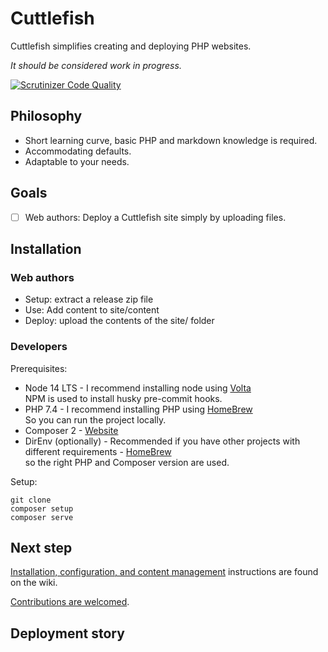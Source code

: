 # Cuttlefish
Cuttlefish simplifies creating and deploying PHP websites.

_It should be considered work in progress._

[![Scrutinizer Code Quality](https://scrutinizer-ci.com/g/svandragt/cuttlefish/badges/quality-score.png?b=master)](https://scrutinizer-ci.com/g/svandragt/cuttlefish/?branch=master)

## Philosophy

* Short learning curve, basic PHP and markdown knowledge is required.
* Accommodating defaults.
* Adaptable to your needs.

## Goals

- [ ] Web authors: Deploy a Cuttlefish site simply by uploading files.

## Installation

### Web authors

- Setup: extract a release zip file
- Use: Add content to site/content
- Deploy: upload the contents of the site/ folder

### Developers

Prerequisites:
- Node 14 LTS - I recommend installing node using [Volta](https://volta.sh/) <br> NPM is used to install husky pre-commit hooks.
- PHP 7.4 - I recommend installing PHP using [HomeBrew](https://formulae.brew.sh/formula/php@7.4) <br> So you can run the project locally.
- Composer 2 - [Website](https://getcomposer.org/)
- DirEnv (optionally) - Recommended if you have other projects with different requirements - [HomeBrew](https://formulae.brew.sh/formula/direnv#default) <br> so the right PHP and Composer version are used.

Setup:
```
git clone
composer setup
composer serve
```

## Next step

[Installation, configuration, and content management](https://github.com/svandragt/cuttlefish/wiki)
instructions are found on the wiki.

[Contributions are welcomed](https://github.com/svandragt/cuttlefish/issues). 

## Deployment story
